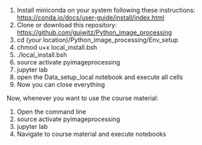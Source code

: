 1. Install miniconda on your system following these instructions: https://conda.io/docs/user-guide/install/index.html
2. Clone or download this repository: https://github.com/guiwitz/Python_image_processing
3. cd (your location)/Python_image_processing/Env_setup
4. chmod u+x local_install.bsh
5. ./local_install.bsh
6. source activate pyimageprocessing
7. jupyter lab
8. open the Data_setup_local notebook and execute all cells
9. Now you can close everything

Now, whenever you want to use the course material:
1. Open the command line
2. source activate pyimageprocessing
3. jupyter lab
4. Navigate to course material and execute notebooks